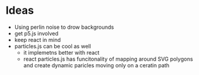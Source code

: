 # Ideas

- Using perlin noise to drow backgrounds
- get p5.js involved
- keep react in mind
- particles.js can be cool as well
  - it implemetns better with react
  - react particles.js has funcitonality of mapping around SVG polygons and create dynamic paricles moving only on a ceratin path